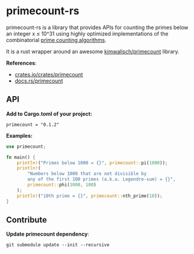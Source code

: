 # primecount-rs

primecount-rs is a library that provides APIs for counting the primes below an integer x ≤ 10^31 
using highly optimized implementations of the combinatorial 
[prime counting algorithms](https://en.wikipedia.org/wiki/Prime-counting_function#Algorithms_for_evaluating_%CF%80(x)).

It is a rust wrapper around an awesome [kimwalisch/primecount](https://github.com/kimwalisch/primecount) library.

**References**:
- [crates.io/crates/primecount](https://crates.io/crates/primecount)
- [docs.rs/primecount](https://docs.rs/primecount)

## API

**Add to Cargo.toml of your project:**
```
primecount = "0.1.2"
```

**Examples:**
```rust
use primecount;

fn main() {
    println!("Primes below 1000 = {}", primecount::pi(1000));
    println!(
        "Numbers below 1000 that are not divisible by 
        any of the first 100 primes (a.k.a. Legendre-sum) = {}",
        primecount::phi(1000, 100)
    );
    println!("10th prime = {}", primecount::nth_prime(10));
}
```

## Contribute

**Update primecount dependency**:

```
git submodule update --init --recursive
```
